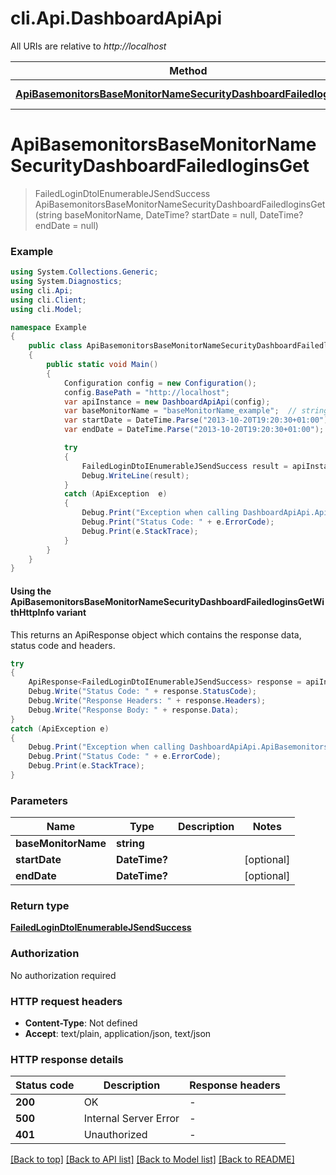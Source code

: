 # cli.Api.DashboardApiApi

All URIs are relative to *http://localhost*

| Method | HTTP request | Description |
|--------|--------------|-------------|
| [**ApiBasemonitorsBaseMonitorNameSecurityDashboardFailedloginsGet**](DashboardApiApi.md#apibasemonitorsbasemonitornamesecuritydashboardfailedloginsget) | **GET** /api/basemonitors/{baseMonitorName}/security/dashboard/failedlogins |  |

<a id="apibasemonitorsbasemonitornamesecuritydashboardfailedloginsget"></a>
# **ApiBasemonitorsBaseMonitorNameSecurityDashboardFailedloginsGet**
> FailedLoginDtoIEnumerableJSendSuccess ApiBasemonitorsBaseMonitorNameSecurityDashboardFailedloginsGet (string baseMonitorName, DateTime? startDate = null, DateTime? endDate = null)



### Example
```csharp
using System.Collections.Generic;
using System.Diagnostics;
using cli.Api;
using cli.Client;
using cli.Model;

namespace Example
{
    public class ApiBasemonitorsBaseMonitorNameSecurityDashboardFailedloginsGetExample
    {
        public static void Main()
        {
            Configuration config = new Configuration();
            config.BasePath = "http://localhost";
            var apiInstance = new DashboardApiApi(config);
            var baseMonitorName = "baseMonitorName_example";  // string | 
            var startDate = DateTime.Parse("2013-10-20T19:20:30+01:00");  // DateTime? |  (optional) 
            var endDate = DateTime.Parse("2013-10-20T19:20:30+01:00");  // DateTime? |  (optional) 

            try
            {
                FailedLoginDtoIEnumerableJSendSuccess result = apiInstance.ApiBasemonitorsBaseMonitorNameSecurityDashboardFailedloginsGet(baseMonitorName, startDate, endDate);
                Debug.WriteLine(result);
            }
            catch (ApiException  e)
            {
                Debug.Print("Exception when calling DashboardApiApi.ApiBasemonitorsBaseMonitorNameSecurityDashboardFailedloginsGet: " + e.Message);
                Debug.Print("Status Code: " + e.ErrorCode);
                Debug.Print(e.StackTrace);
            }
        }
    }
}
```

#### Using the ApiBasemonitorsBaseMonitorNameSecurityDashboardFailedloginsGetWithHttpInfo variant
This returns an ApiResponse object which contains the response data, status code and headers.

```csharp
try
{
    ApiResponse<FailedLoginDtoIEnumerableJSendSuccess> response = apiInstance.ApiBasemonitorsBaseMonitorNameSecurityDashboardFailedloginsGetWithHttpInfo(baseMonitorName, startDate, endDate);
    Debug.Write("Status Code: " + response.StatusCode);
    Debug.Write("Response Headers: " + response.Headers);
    Debug.Write("Response Body: " + response.Data);
}
catch (ApiException e)
{
    Debug.Print("Exception when calling DashboardApiApi.ApiBasemonitorsBaseMonitorNameSecurityDashboardFailedloginsGetWithHttpInfo: " + e.Message);
    Debug.Print("Status Code: " + e.ErrorCode);
    Debug.Print(e.StackTrace);
}
```

### Parameters

| Name | Type | Description | Notes |
|------|------|-------------|-------|
| **baseMonitorName** | **string** |  |  |
| **startDate** | **DateTime?** |  | [optional]  |
| **endDate** | **DateTime?** |  | [optional]  |

### Return type

[**FailedLoginDtoIEnumerableJSendSuccess**](FailedLoginDtoIEnumerableJSendSuccess.md)

### Authorization

No authorization required

### HTTP request headers

 - **Content-Type**: Not defined
 - **Accept**: text/plain, application/json, text/json


### HTTP response details
| Status code | Description | Response headers |
|-------------|-------------|------------------|
| **200** | OK |  -  |
| **500** | Internal Server Error |  -  |
| **401** | Unauthorized |  -  |

[[Back to top]](#) [[Back to API list]](../README.md#documentation-for-api-endpoints) [[Back to Model list]](../README.md#documentation-for-models) [[Back to README]](../README.md)

